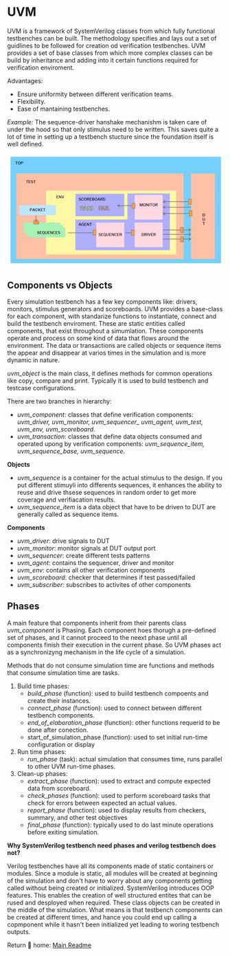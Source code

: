 # UVM

UVM is a framework of SystemVerilog classes from which fully functional testbenches can be built. The methodology specifies and lays out a set of guidlines to be followed for creation od verification testbenches. UVM provides a set of base classes from which more complex classes can be build by inheritance and adding into it certain functions required for verification enviroment.

Advantages:
* Ensure uniformity between different verification teams.
* Flexibility.
* Ease of mantaining testbenches.

*Example:* The sequence-driver hanshake mechanishm is taken care of under the hood so that only stimulus need to be written. This saves quite a lot of time in setting up a testbench stucture since the foundation itself is well defined.

![alt text](uvm_tb.png)

## Components vs Objects

Every simulation testbench has a few key components like: drivers, monitors, stimulus generators and scoreboards. UVM provides a base-class for each component, with standarize functions to instantiate, connect and build the testbench enviroment. These are static entities called components, that exist throughout a simumlation. These components operate and process on some kind of data that flows around the environment. The data or transactions are called objects or sequence items the appear and disappear at varios times in the simulation and is more dynamic in nature. 

*uvm_object* is the main class, it defines methods for common operations like copy, compare and print. Typically it is used to build testbench and testcase configurations. 

There are two branches in hierarchy:
* *uvm_component*: classes that define verification components: *uvm_driver, uvm_monitor, uvm_sequencer_ uvm_agent, uvm_test, uvm_env, uvm_scoreboard*.
* *uvm_transaction*: classes that define data objects consumed and operated upong by verification components: *uvm_sequence_item, uvm_sequence_base, uvm_sequence*.

**Objects**

* *uvm_sequence* is a container for the actual stimulus to the design. If you put different stimuyli into differents sequences, it enhances the ability to reuse and drive thsese sequences in random order to get more coverage and verifiacation results. 
* *uvm_sequence_item* is a data object that have to be driven to DUT are generally called as sequence items.

**Components**

* *uvm_driver*: drive signals to DUT
* *uvm_monitor*: monitor signals at DUT output port
* *uvm_sequencer*: create different tests patterns
* *uvm_agent*: contains the sequencer, driver and monitor
* *uvm_env*: contains all other verification components
* *uvm_scoreboard*: checker that determines if test passed/failed
* *uvm_subscriber*: subscribes to activites of other components

## Phases

A main feature that components inherit from their parents class *uvm_component* is Phasing. Each component hoes thorugh a pre-defined set of phases, and it cannot proceed to the neext phase until all components finish their execution in the current phase. So UVM phases act as a synchronizyng mechanism in the life cycle of a simulation. 

Methods that do not consume simulation time are functions and methods that consume simulation time are tasks. 

1. Build time phases:
    * *build_phase* (function): used to buiild testbench compoents and create their instances.
    * *connect_phase* (function): used to connect between different testbench components.
    * *end_of_elaboration_phase* (function): other functions requerid to be done after conection.
    * start_of_simulation_phase (function): used to set initial run-time configuration or display
2. Run time phases: 
    * *run_phase* (task): actual simulation that consumes time, runs parallel to other UVM run-time phases.
3. Clean-up phases:
    * *extract_phase* (function): used to extract and compute expected data from scoreboard.
    * *check_phases* (function): used to perform scoreboard tasks that check for errors between expected an actual values. 
    * *report_phase* (function):  used to display results from checkers, summary, and other test objectives
    * *final_phase* (function): typically used to do last minute operations before exiting simulation.

**Why SystemVerilog testbench need phases and verilog testbench does not?**

Verilog testbenches have all its components made of static containers or modules. Since a module is static, all modules will be created at beginning of the simulation and don't have to worry about any components getting called without being created or initialized. SystemVerilog introduces OOP features. This enables the creation of well structured entites that can be rused and desployed when required. These class objects can be created in the middle of the simulation. What means is that testbench components can be created at different times, and hance you could end up calling a copmponent while it hasn't been initialized yet leading to woring testbench outputs.  

Return 📂 home: [Main Readme](../README.md) 